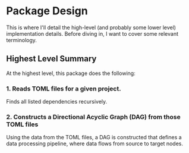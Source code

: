 # Package Design

This is where I'll detail the high-level (and probably some lower level) implementation details. Before diving in, I want to cover some relevant terminology.

## Highest Level Summary
At the highest level, this package does the following:
### 1. Reads TOML files for a given project. 
Finds all listed dependencies recursively.
### 2. Constructs a Directional Acyclic Graph (DAG) from those TOML files
Using the data from the TOML files, a DAG is constructed that defines a data processing pipeline, where data flows from source to target nodes.